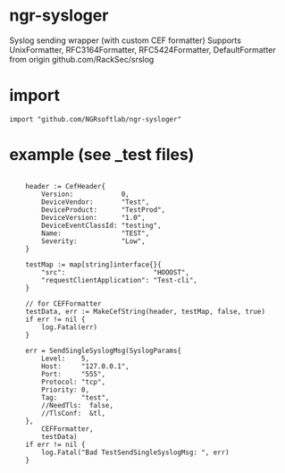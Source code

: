 # ngr-sysloger
Syslog sending wrapper (with custom CEF formatter)
Supports UnixFormatter, RFC3164Formatter, RFC5424Formatter, DefaultFormatter from origin github.com/RackSec/srslog

# import
```import "github.com/NGRsoftlab/ngr-sysloger"```

# example (see _test files)
```
	
    header := CefHeader{
		Version:            0,
		DeviceVendor:       "Test",
		DeviceProduct:      "TestProd",
		DeviceVersion:      "1.0",
		DeviceEventClassId: "testing",
		Name:               "TEST",
		Severity:           "Low",
	}

	testMap := map[string]interface{}{
		"src":                      "HOOOST",
		"requestClientApplication": "Test-cli",
	}

	// for CEFFormatter
	testData, err := MakeCefString(header, testMap, false, true)
	if err != nil {
		log.Fatal(err)
	}

	err = SendSingleSyslogMsg(SyslogParams{
		Level:    5,
		Host:     "127.0.0.1",
		Port:     "555",
		Protocol: "tcp",
		Priority: 0,
		Tag:      "test",
		//NeedTls:  false,
		//TlsConf:  &tl,
	},
		CEFFormatter,
		testData)
	if err != nil {
		log.Fatal("Bad TestSendSingleSyslogMsg: ", err)
	}
```
